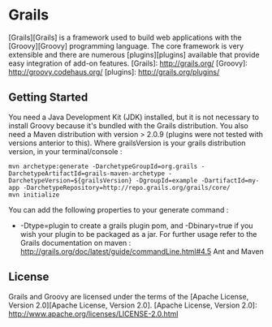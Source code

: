 Grails
===

[Grails][Grails] is a framework used to build web applications with the [Groovy][Groovy] programming language. The core framework is very extensible and there are numerous [plugins][plugins] available that provide easy integration of add-on features.
[Grails]: http://grails.org/
[Groovy]: http://groovy.codehaus.org/
[plugins]: http://grails.org/plugins/

Getting Started
---

You need a Java Development Kit (JDK) installed, but it is not necessary to install Groovy because it's bundled with the Grails distribution.
You also need a Maven distribution with version > 2.0.9 (plugins were not tested with versions anterior to this).
Where grailsVersion is your grails distribution version, in your terminal/console : 
	
	mvn archetype:generate -DarchetypeGroupId=org.grails -DarchetypeArtifactId=grails-maven-archetype -DarchetypeVersion=${grailsVersion} -DgroupId=example -DartifactId=my-app -DarchetypeRepository=http://repo.grails.org/grails/core/
	mvn initialize

You can add the following properties to your generate command :
* -Dtype=plugin to create a grails plugin pom, and -Dbinary=true if you wish your plugin to be packaged as a jar.
For further usage refer to the Grails documentation on maven : http://grails.org/doc/latest/guide/commandLine.html#4.5 Ant and Maven

License
---

Grails and Groovy are licensed under the terms of the [Apache License, Version 2.0][Apache License, Version 2.0].
[Apache License, Version 2.0]: http://www.apache.org/licenses/LICENSE-2.0.html